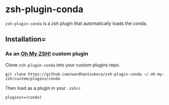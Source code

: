 # zsh-plugin-conda

`zsh-plugin-conda` is a zsh plugin that automatically loads the conda.


## Installation=

### As an [Oh My ZSH!](https://github.com/robbyrussell/oh-my-zsh) custom plugin
Clone `zsh-plugin-conda` into your custom plugins repo.

```
git clone https://github.com/wardhanisukoco/zsh-plugin-conda ~/.oh-my-zsh/custom/plugins/conda
```

Then load as a plugin in your `.zshrc`

```
plugins+=(conda)
```
